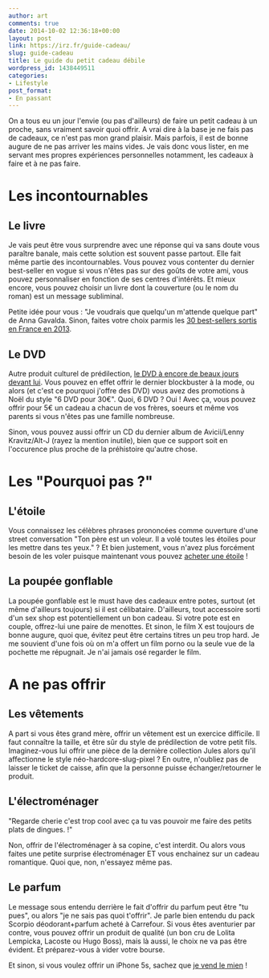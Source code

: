 ```yaml
---
author: art
comments: true
date: 2014-10-02 12:36:18+00:00
layout: post
link: https://irz.fr/guide-cadeau/
slug: guide-cadeau
title: Le guide du petit cadeau débile
wordpress_id: 1438449511
categories:
- Lifestyle
post_format:
- En passant
---
```


On a tous eu un jour l'envie (ou pas d'ailleurs) de faire un petit cadeau à un proche, sans vraiment savoir quoi offrir. A vrai dire à la base je ne fais pas de cadeaux, ce n'est pas mon grand plaisir. Mais parfois, il est de bonne augure de ne pas arriver les mains vides. Je vais donc vous lister, en me servant mes propres expériences personnelles notamment, les cadeaux à faire et à ne pas faire.<!-- more -->



# Les incontournables





## Le livre





Je vais peut être vous surprendre avec une réponse qui va sans doute vous paraître banale, mais cette solution est souvent passe partout. Elle fait même partie des incontournables. Vous pouvez vous contenter du dernier best-seller en vogue si vous n'êtes pas sur des goûts de votre ami, vous pouvez personnaliser en fonction de ses centres d'intérêts. Et mieux encore, vous pouvez choisir un livre dont la couverture (ou le nom du roman) est un message subliminal.





Petite idée pour vous : "Je voudrais que quelqu'un m'attende quelque part" de Anna Gavalda. Sinon, faites votre choix parmis les [30 best-sellers sortis en France en 2013](http://www.challenges.fr/media/20140311.CHA1375/edition-voici-les-30-best-sellers-de-2013-en-france.html).





## Le DVD





Autre produit culturel de prédilection, [le DVD à encore de beaux jours devant lui](https://irz.fr/cd-dvd-blueray). Vous pouvez en effet offrir le dernier blockbuster  à la mode, ou alors (et c'est ce pourquoi j'offre des DVD) vous avez des promotions à Noël du style "6 DVD pour 30€". Quoi, 6 DVD ? Oui ! Avec ça, vous pouvez offrir pour 5€ un cadeau a chacun de vos frères, soeurs et même vos parents si vous n'êtes pas une famille nombreuse.





Sinon, vous pouvez aussi offrir un CD du dernier album de Avicii/Lenny Kravitz/Alt-J (rayez la mention inutile), bien que ce support soit en l'occurence plus proche de la préhistoire qu'autre chose.





# Les "Pourquoi pas ?"





## L'étoile





Vous connaissez les célèbres phrases prononcées comme ouverture d'une street conversation "Ton père est un voleur. Il a volé toutes les étoiles pour les mettre dans tes yeux." ? Et bien justement, vous n'avez plus forcément besoin de les voler puisque maintenant vous pouvez [acheter une étoile](http://www.acheteruneetoile.fr) !





## La poupée gonflable





La poupée gonflable est le must have des cadeaux entre potes, surtout (et même d'ailleurs toujours) si il est célibataire. D'ailleurs, tout accessoire sorti d'un sex shop est potentiellement un bon cadeau. Si votre pote est en couple, offrez-lui une paire de menottes. Et sinon, le film X est toujours de bonne augure, quoi que, évitez peut être certains titres un peu trop hard. Je me souvient d'une fois où on m'a offert un film porno ou la seule vue de la pochette me répugnait. Je n'ai jamais osé regarder le film.





# A ne pas offrir





## Les vêtements





A part si vous êtes grand mère, offrir un vêtement est un exercice difficile. Il faut connaître la taille, et être sûr du style de prédilection de votre petit fils. Imaginez-vous lui offrir une pièce de la dernière collection Jules alors qu'il affectionne le style néo-hardcore-slug-pixel ? En outre, n'oubliez pas de laisser le ticket de caisse, afin que la personne puisse échanger/retourner le produit.





## L'électroménager





"Regarde cherie c'est trop cool avec ça tu vas pouvoir me faire des petits plats de dingues. !"





Non, offrir de l'électroménager à sa copine, c'est interdit. Ou alors vous faites une petite surprise électroménager ET vous enchainez sur un cadeau romantique. Quoi que, non, n'essayez même pas.





## Le parfum





Le message sous entendu derrière le fait d'offrir du parfum peut être "tu pues", ou alors "je ne sais pas quoi t'offrir". Je parle bien entendu du pack Scorpio déodorant+parfum acheté à Carrefour. Si vous êtes aventurier par contre, vous pouvez offrir un produit de qualité (un bon cru de Lolita Lempicka, Lacoste ou Hugo Boss), mais là aussi, le choix ne va pas être évident. Et préparez-vous à vider votre bourse.



Et sinon, si vous voulez offrir un iPhone 5s, sachez que [je vend le mien](https://irz.fr/je-vend-mon-iphone-5s-32go) !
